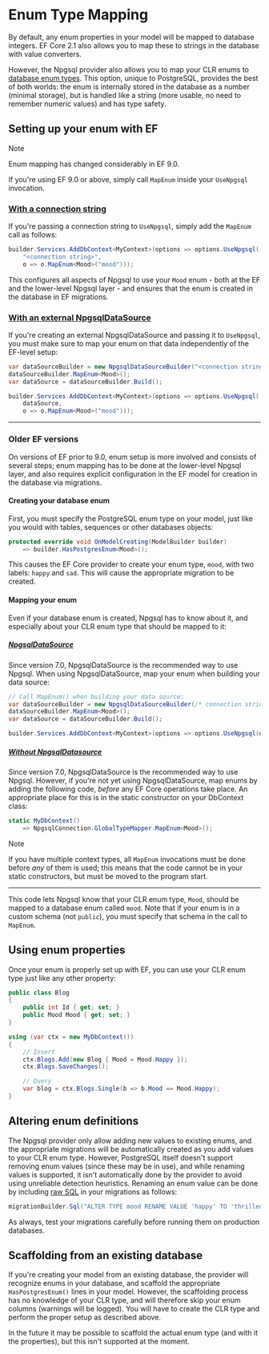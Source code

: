 # Enum Type Mapping

By default, any enum properties in your model will be mapped to database integers. EF Core 2.1 also allows you to map these to strings in the database with value converters.

However, the Npgsql provider also allows you to map your CLR enums to [database enum types](https://www.postgresql.org/docs/current/static/datatype-enum.html). This option, unique to PostgreSQL, provides the best of both worlds: the enum is internally stored in the database as a number (minimal storage), but is handled like a string (more usable, no need to remember numeric values) and has type safety.

## Setting up your enum with EF

> [!NOTE]
> Enum mapping has changed considerably in EF 9.0.

If you're using EF 9.0 or above, simply call `MapEnum` inside your `UseNpgsql` invocation.

### [With a connection string](#tab/with-connection-string)

If you're passing a connection string to `UseNpgsql`, simply add the `MapEnum` call as follows:

```c#
builder.Services.AddDbContext<MyContext>(options => options.UseNpgsql(
    "<connection string>",
    o => o.MapEnum<Mood>("mood")));
```

This configures all aspects of Npgsql to use your `Mood` enum - both at the EF and the lower-level Npgsql layer - and ensures that the enum is created in the database in EF migrations.

### [With an external NpgsqlDataSource](#tab/with-external-datasource)

If you're creating an external NpgsqlDataSource and passing it to `UseNpgsql`, you must make sure to map your enum on that data independently of the EF-level setup:

```c#
var dataSourceBuilder = new NpgsqlDataSourceBuilder("<connection string>");
dataSourceBuilder.MapEnum<Mood>();
var dataSource = dataSourceBuilder.Build();

builder.Services.AddDbContext<MyContext>(options => options.UseNpgsql(
    dataSource,
    o => o.MapEnum<Mood>("mood")));
```

***

### Older EF versions

On versions of EF prior to 9.0, enum setup is more involved and consists of several steps; enum mapping has to be done at the lower-level Npgsql layer, and also requires explicit configuration in the EF model for creation in the database via migrations.

#### Creating your database enum

First, you must specify the PostgreSQL enum type on your model, just like you would with tables, sequences or other databases objects:

```c#
protected override void OnModelCreating(ModelBuilder builder)
    => builder.HasPostgresEnum<Mood>();
```

This causes the EF Core provider to create your enum type, `mood`, with two labels: `happy` and `sad`. This will cause the appropriate migration to be created.

#### Mapping your enum

Even if your database enum is created, Npgsql has to know about it, and especially about your CLR enum type that should be mapped to it:

##### [NpgsqlDataSource](#tab/with-datasource)

Since version 7.0, NpgsqlDataSource is the recommended way to use Npgsql. When using NpgsqlDataSource, map your enum when building your data source:

```c#
// Call MapEnum() when building your data source:
var dataSourceBuilder = new NpgsqlDataSourceBuilder(/* connection string */);
dataSourceBuilder.MapEnum<Mood>();
var dataSource = dataSourceBuilder.Build();

builder.Services.AddDbContext<MyContext>(options => options.UseNpgsql(dataSource));
```

##### [Without NpgsqlDatasource](#tab/without-datasource)

Since version 7.0, NpgsqlDataSource is the recommended way to use Npgsql. However, if you're not yet using NpgsqlDataSource, map enums by adding the following code, *before* any EF Core operations take place. An appropriate place for this is in the static constructor on your DbContext class:

```c#
static MyDbContext()
    => NpgsqlConnection.GlobalTypeMapper.MapEnum<Mood>();
```

> [!NOTE]
> If you have multiple context types, all `MapEnum` invocations must be done before *any* of them is used; this means that the code cannot be in your static constructors, but must be moved to the program start.

***

This code lets Npgsql know that your CLR enum type, `Mood`, should be mapped to a database enum called `mood`. Note that if your enum is in a custom schema (not `public`), you must specify that schema in the call to `MapEnum`.

## Using enum properties

Once your enum is properly set up with EF, you can use your CLR enum type just like any other property:

```c#
public class Blog
{
    public int Id { get; set; }
    public Mood Mood { get; set; }
}

using (var ctx = new MyDbContext())
{
    // Insert
    ctx.Blogs.Add(new Blog { Mood = Mood.Happy });
    ctx.Blogs.SaveChanges();

    // Query
    var blog = ctx.Blogs.Single(b => b.Mood == Mood.Happy);
}
```

## Altering enum definitions

The Npgsql provider only allow adding new values to existing enums, and the appropriate migrations will be automatically created as you add values to your CLR enum type. However, PostgreSQL itself doesn't support removing enum values (since these may be in use), and while renaming values is supported, it isn't automatically done by the provider to avoid using unreliable detection heuristics. Renaming an enum value can be done by including [raw SQL](https://docs.microsoft.com/en-us/ef/core/managing-schemas/migrations/managing?tabs=dotnet-core-cli#arbitrary-changes-via-raw-sql) in your migrations as follows:

```c#
migrationBuilder.Sql("ALTER TYPE mood RENAME VALUE 'happy' TO 'thrilled';");
```
  
As always, test your migrations carefully before running them on production databases.

## Scaffolding from an existing database

If you're creating your model from an existing database, the provider will recognize enums in your database, and scaffold the appropriate `HasPostgresEnum()` lines in your model. However, the scaffolding process has no knowledge of your CLR type, and will therefore skip your enum columns (warnings will be logged). You will have to create the CLR type and perform the proper setup as described above.

In the future it may be possible to scaffold the actual enum type (and with it the properties), but this isn't supported at the moment.
